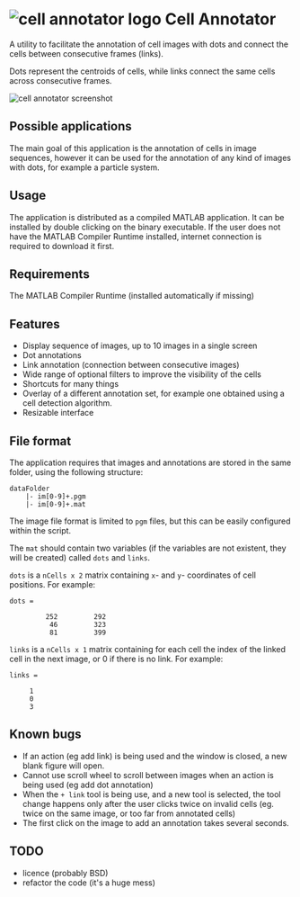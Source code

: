 ![cell annotator logo](https://gitlab.doc.ic.ac.uk/pdk10/cell-tracking/raw/master/cell_annotator/thumbnail.png "Cell Annotator") Cell Annotator
===================================

A utility to facilitate the annotation of cell images with dots and connect the cells between consecutive frames (links).

Dots represent the centroids of cells, while links connect the same cells across consecutive frames.

![cell annotator screenshot](https://gitlab.doc.ic.ac.uk/pdk10/cell-tracking/raw/master/cell_annotator/screenshot.png "Cell Annotator")

## Possible applications

The main goal of this application is the annotation of cells in image sequences, however it can be used for the annotation of any kind of images with dots, for example a particle system.

## Usage

The application is distributed as a compiled MATLAB application. It can be installed by double clicking on the binary executable. If the user does not have the MATLAB Compiler Runtime installed, internet connection is required to download it first.

## Requirements

The MATLAB Compiler Runtime (installed automatically if missing)

## Features

* Display sequence of images, up to 10 images in a single screen
* Dot annotations
* Link annotation (connection between consecutive images)
* Wide range of optional filters to improve the visibility of the cells
* Shortcuts for many things
* Overlay of a different annotation set, for example one obtained using a cell detection algorithm.
* Resizable interface

## File format

The application requires that images and annotations are stored in the same folder, using the following structure:

```
dataFolder
	|- im[0-9]+.pgm 
	|- im[0-9]+.mat
```
The image file format is limited to `pgm` files, but this can be easily configured within the script.

The `mat` should contain two variables (if the variables are not existent, they will be created) called `dots` and `links`.

`dots` is a `nCells x 2` matrix containing `x`- and `y`- coordinates of cell positions. For example:
```
dots =

         252         292
          46         323
          81         399
```

`links` is a `nCells x 1` matrix containing for each cell the index of the linked cell in the next image, or 0 if there is no link. For example:

```
links =

     1
     0
     3
```

## Known bugs

* If an action (eg add link) is being used and the window is closed, a new blank figure will open.
* Cannot use scroll wheel to scroll between images when an action is being used (eg add dot annotation)
* When the `+ link` tool is being use, and a new tool is selected, the tool change happens only after the user clicks twice on invalid cells (eg. twice on the same image, or too far from annotated cells)
* The first click on the image to add an annotation takes several seconds.

## TODO

* licence (probably BSD)
* refactor the code (it's a huge mess)